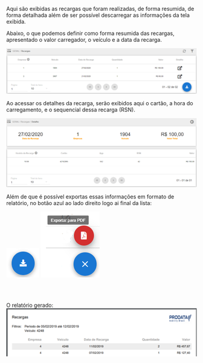 Aqui são exibidas as recargas que foram realizadas, de forma resumida, de forma detalhada além de ser possível descarregar as informações da tela exibida.

Abaixo, o que podemos definir como forma resumida das recargas, apresentado o valor carregador, o veículo e a data da recarga.

![image.png](/.attachments/image-7cbfc641-21cf-42e4-9710-f86b98adada6.png)
<br>

Ao acessar os detalhes da recarga, serão exibidos aqui o cartão, a hora do carregamento, e o sequencial dessa recarga (RSN).

![image.png](/.attachments/image-88f9165c-e918-4d22-8d77-cb080a430219.png)

Além de que é possível exportas essas informações em formato de relatório, no botão azul ao lado direito logo ai final da lista:

![image.png](/.attachments/image-b5eb3217-65c6-4538-8035-18f67a0dba5a.png) ![image.png](/.attachments/image-7e7d9301-b85a-4201-9755-1abb62655b76.png)


<br>
<br>

O relatório gerado:
![image.png](/.attachments/image-a566cc64-1949-4029-af23-d1d4bc1d7f76.png)




